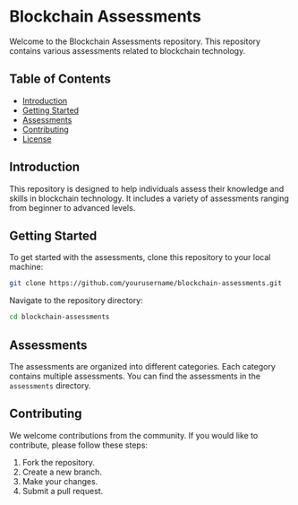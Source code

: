 <!-- @format -->

# Blockchain Assessments

Welcome to the Blockchain Assessments repository. This repository contains various assessments related to blockchain technology.

## Table of Contents

- [Introduction](#introduction)
- [Getting Started](#getting-started)
- [Assessments](#assessments)
- [Contributing](#contributing)
- [License](#license)

## Introduction

This repository is designed to help individuals assess their knowledge and skills in blockchain technology. It includes a variety of assessments ranging from beginner to advanced levels.

## Getting Started

To get started with the assessments, clone this repository to your local machine:

```bash
git clone https://github.com/yourusername/blockchain-assessments.git
```

Navigate to the repository directory:

```bash
cd blockchain-assessments
```

## Assessments

The assessments are organized into different categories. Each category contains multiple assessments. You can find the assessments in the `assessments` directory.

## Contributing

We welcome contributions from the community. If you would like to contribute, please follow these steps:

1. Fork the repository.
2. Create a new branch.
3. Make your changes.
4. Submit a pull request.

